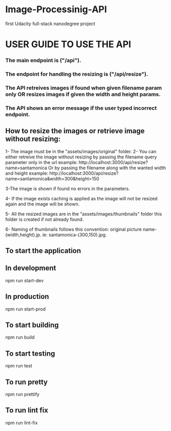 # Image-Processinig-API
first Udacity full-stack nanodegree project

# USER GUIDE TO USE THE API

### The main endpoint is ("/api").
### The endpoint for handling the resizing is ("/api/resize").
### The API retreives images if found when given filename param only OR resizes images if given the width and height params.
### The API shows an error message if the user typed incorrect endpoint.

## How to resize the images or retrieve image without resizing:
1- The image must be in the "assets/images/original" folder.
2- You can either retreive the image without resizing by passing the filename query parameter only in the url
example:
http://localhost:3000/api/resize?name=santamonica
Or by passing the filename along with the wanted width and height
example:
http://localhost:3000/api/resize?name=santamonica&width=300&height=150

3-The image is shown if found no errors in the parameters.

4- If the image exists caching is applied as the image will not be resized again and the image will be shown.

5- All the resized images are in the "assets/images/thumbnails" folder this folder is created if not already found.

6- Naming of thumbnails follows this convention: original picture name-(width,height).jp. ie: santamonica-(300,150).jpg.

## To start the application 
## In development
npm run start-dev
## In production
npm run start-prod

## To start building
npm run build

## To start testing
npm run test 

## To run pretty
npm run prettify

## To run lint fix
npm run lint-fix
